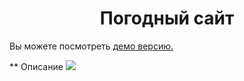 <h1 align="center">Погодный сайт</h1>
<p>Вы можете посмотреть <a href="https://github.com/GreenDevald1523/my-app/">демо версию.</a></p>
** Описание

<img src="https://vk.com/doc192935276_632581953?hash=6efa13ff0cd86cba35&dl=12ed647c85a5541e55&wnd=1&module=im">


